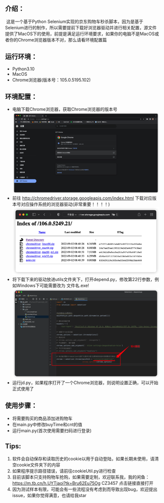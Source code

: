 ## 介绍：

​	这是一个基于Python Selenium实现的京东购物车秒杀脚本，因为是基于Selenium进行的制作，所以需要提前下载好浏览器驱动并进行相关配置，源文件提供了MacOS下的使用，前提是满足运行环境要求，如果你的电脑不是MacOS或者你的Chrome浏览器版本不对，那么请看环境配置篇

## 运行环境：

- Python3.10
- MacOS
- Chrome浏览器(版本号：105.0.5195.102)

## 环境配置：

- 电脑下载Chrome浏览器，获取Chrome浏览器的版本号
![This is an image](/image/image-20220910191259740.png)
- 前往 http://chromedriver.storage.googleapis.com/index.html 下载对应版本号对应操作系统的浏览器驱动(非常重要！！！！)
![This is an image](/image/image-20220910191413359.png)
- 将下载下来的驱动放进utils文件夹下，打开depend.py，修改第22行参数，例如Windows下可能需要改为 文件名.exe!
![This is an image](/image/image-20220910191910122.png)
- 运行jd.py，如果程序打开了一个Chrome浏览器，则说明设置正确，可以开始正式使用了

## 使用步骤：

- 将需要购买的商品添加进购物车
- 在main.py中修改buyTime和cnt的值
- 运行main.py(首次使用需要扫码进行登录)

## Tips:

1. 软件会自动保存和读取历史的cookie以用于自动登陆，如果长期未使用，请清空cookie文件夹下的内容
2. 如果程序提示路径错误，请前往cookieUtil.py进行检查
3. 目前该脚本只支持购物车抢购，如果需要定制，欢迎联系我，我的闲鱼：https://m.tb.cn/h.UYTjaoi?tk=Bru62Eu75Og CZ3457 点击链接直接打开
4. 因为测试样本有限，可能会有一些流程没有考虑到而导致出现bug，欢迎提出issue，如果你觉得满意，也请给我star
